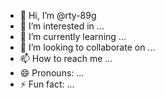 - 👋 Hi, I’m @rty-89g
- 👀 I’m interested in ...
- 🌱 I’m currently learning ...
- 💞️ I’m looking to collaborate on ...
- 📫 How to reach me ...
- 😄 Pronouns: ...
- ⚡ Fun fact: ...

<!---
rty-89g/rty-89g is a ✨ special ✨ repository because its `README.md` (this file) appears on your GitHub profile.
You can click the Preview link to take a look at your changes.
--->
